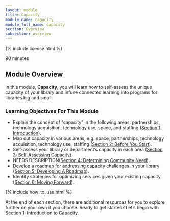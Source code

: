 ```yaml
---
layout: module
title: Capacity
module_name: capacity
module_full_name: capacity
section: Overview
subsection: overview
---
```


{% include license.html %}

<p class="time">90 minutes</p>

## Module Overview

<p class="summary">In this module, <b>Capacity</b>, you will learn how to self-assess the unique capacity of your library and infuse connected learning into programs for libraries big and small.</p>


### Learning Objectives For This Module

<ul class="fancy">
	<li>Explain the concept of “capacity” in the following areas: partnerships, technology acquisition, technology use, space, and staffing (<a href="{{site.url}}{{site.baseurl}}/Capacity/section-1-0.md">Section 1: Introduction</a>).</li>
	<li>Map out capacity in various areas, e.g. space, partnerships, technology acquisition, technology use, staffing (<a href="{{site.url}}{{site.baseurl}}/Capacity/section-2-0.md">Section 2: Before You Start</a>).</li>
	<li>Self-assess your library or department’s capacity in each area (<a href="{{site.url}}{{site.baseurl}}/introduction/section-3/">Section 3: Self-Assessing Capacity</a>).</li>
	<li> NEEDS DESCRIPTION(<a href="{{site.url}}{{site.baseurl}}/Capacity/section-4/">Section 4: Determining Community Need</a>).</li>
  <li>Develop a roadmap for addressing capacity challenges in your library (<a href="{{site.url}}{{site.baseurl}}/Capacity/section-4/">Section 5: Developing A Roadmap</a>).</li>
	<li>Identify strategies for optimizing services given your existing capacity (<a href="{{site.url}}{{site.baseurl}}/Capacity/section-4/">Section 6: Moving Forward</a>).</li>
</ul>

{% include how_to_use.html %} 

At the end of each section, there are additional resources for you to explore further on your own if you choose.
Ready to get started? Let’s begin with Section 1: Introduction to Capacity.
